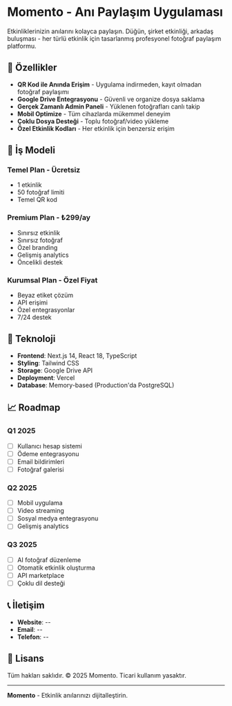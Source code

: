 # Momento - Anı Paylaşım Uygulaması

Etkinliklerinizin anılarını kolayca paylaşın. Düğün, şirket etkinliği, arkadaş buluşması - her türlü etkinlik için tasarlanmış profesyonel fotoğraf paylaşım platformu.

## 🎯 Özellikler

- **QR Kod ile Anında Erişim** - Uygulama indirmeden, kayıt olmadan fotoğraf paylaşımı
- **Google Drive Entegrasyonu** - Güvenli ve organize dosya saklama
- **Gerçek Zamanlı Admin Paneli** - Yüklenen fotoğrafları canlı takip
- **Mobil Optimize** - Tüm cihazlarda mükemmel deneyim
- **Çoklu Dosya Desteği** - Toplu fotoğraf/video yükleme
- **Özel Etkinlik Kodları** - Her etkinlik için benzersiz erişim

## 🏢 İş Modeli

### Temel Plan - Ücretsiz
- 1 etkinlik
- 50 fotoğraf limiti
- Temel QR kod

### Premium Plan - ₺299/ay
- Sınırsız etkinlik
- Sınırsız fotoğraf
- Özel branding
- Gelişmiş analytics
- Öncelikli destek

### Kurumsal Plan - Özel Fiyat
- Beyaz etiket çözüm
- API erişimi
- Özel entegrasyonlar
- 7/24 destek

## 🚀 Teknoloji

- **Frontend**: Next.js 14, React 18, TypeScript
- **Styling**: Tailwind CSS
- **Storage**: Google Drive API
- **Deployment**: Vercel
- **Database**: Memory-based (Production'da PostgreSQL)

## 📈 Roadmap

### Q1 2025
- [ ] Kullanıcı hesap sistemi
- [ ] Ödeme entegrasyonu
- [ ] Email bildirimleri
- [ ] Fotoğraf galerisi

### Q2 2025
- [ ] Mobil uygulama
- [ ] Video streaming
- [ ] Sosyal medya entegrasyonu
- [ ] Gelişmiş analytics

### Q3 2025
- [ ] AI fotoğraf düzenleme
- [ ] Otomatik etkinlik oluşturma
- [ ] API marketplace
- [ ] Çoklu dil desteği

## 📞 İletişim

- **Website**: --
- **Email**: --
- **Telefon**: --

## 📄 Lisans

Tüm hakları saklıdır. © 2025 Momento. Ticari kullanım yasaktır.

---

**Momento** - Etkinlik anılarınızı dijitalleştirin.
